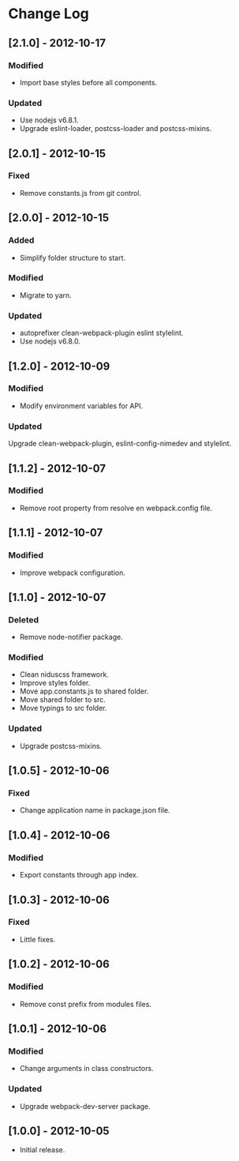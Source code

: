 # Change Log

## [2.1.0] - 2012-10-17

### Modified
- Import base styles before all components.

### Updated
- Use nodejs v6.8.1.
- Upgrade eslint-loader, postcss-loader and postcss-mixins.


## [2.0.1] - 2012-10-15

### Fixed
- Remove constants.js from git control.


## [2.0.0] - 2012-10-15

### Added
- Simplify folder structure to start.

### Modified
- Migrate to yarn.

### Updated
- autoprefixer clean-webpack-plugin eslint stylelint.
- Use nodejs v6.8.0.


## [1.2.0] - 2012-10-09

### Modified
- Modify environment variables for API.

### Updated
Upgrade clean-webpack-plugin, eslint-config-nimedev and stylelint.


## [1.1.2] - 2012-10-07

### Modified
- Remove root property from resolve en webpack.config file.


## [1.1.1] - 2012-10-07

### Modified
- Improve webpack configuration.


## [1.1.0] - 2012-10-07

### Deleted
- Remove node-notifier package.

### Modified
- Clean niduscss framework.
- Improve styles folder.
- Move app.constants.js to shared folder.
- Move shared folder to src.
- Move typings to src folder.

### Updated
- Upgrade postcss-mixins.


## [1.0.5] - 2012-10-06

### Fixed
- Change application name in package.json file.


## [1.0.4] - 2012-10-06

### Modified
- Export constants through app index. 


## [1.0.3] - 2012-10-06

### Fixed
- Little fixes.


## [1.0.2] - 2012-10-06

### Modified
- Remove const prefix from modules files.


## [1.0.1] - 2012-10-06

### Modified
- Change arguments in class constructors.

### Updated
- Upgrade webpack-dev-server package.


## [1.0.0] - 2012-10-05

* Initial release.